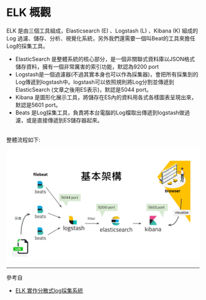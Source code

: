 # ELK 概觀

ELK 是由三個工具組成，Elasticsearch (E) 、Logstash (L) 、Kibana (K) 組成的Log 過濾、儲存、分析、視覺化系統，另外我們還需要一個叫Beat的工具來擔任Log的採集工具。

- ElasticSearch 是整體系統的核心部分，是一個非關聯式資料庫以JSON格式儲存資料，擁有一個非常厲害的索引功能，默認為9200 port
- Logstash是一個過濾器(不過其實本身也可以作為採集器)，會把所有採集到的Log傳遞到logstash中。logstash可以依照規則將Log分割並傳遞到ElasticSearch (文章之後用ES表示)，默認是5044 port。
- Kibana 是圖形化展示工具，將儲存在ES內的資料用各式各樣圖表呈現出來，默認是5601 port。
- Beats 是Log採集工具，負責將本台電腦的Log檔取出傳遞到logstash做過濾，或是直接傳遞到ES儲存器起來。

<br/>整體流程如下:

![elk 概觀](imgs\elk_overriew.png)

---

參考自
- [ELK 實作分散式log採集系統](https://lufor129.medium.com/elk-%E5%AF%A6%E4%BD%9C%E5%88%86%E6%95%A3%E5%BC%8Flog%E6%8E%A1%E9%9B%86%E7%B3%BB%E7%B5%B1-d3e729624af4)